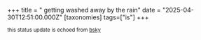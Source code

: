 +++
title = " getting washed away by the rain"
date = "2025-04-30T12:51:00.000Z"
[taxonomies]
tags=["is"]
+++

<small>this status update is echoed from [bsky](https://bsky.app/profile/nonmodernist-is.bsky.social/post/3lo2eczecyk2l)</small>